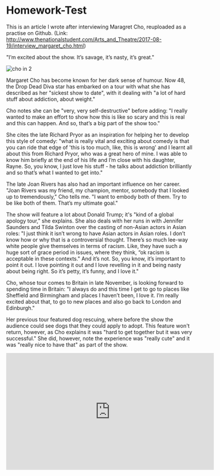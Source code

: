 # Homework-Test
This is an article I wrote after interviewing Maragret Cho, reuploaded as a practise on Github. (Link: http://www.thenationalstudent.com/Arts_and_Theatre/2017-08-19/interview_margaret_cho.html) 

"I’m excited about the show. It’s savage, it’s nasty, it’s great."

![cho in 2](https://user-images.githubusercontent.com/47171384/52698197-f81cde80-2fad-11e9-8b3e-fa1914d043b4.jpg)

Margaret Cho has become known for her dark sense of humour. Now 48, the Drop Dead Diva star has embarked on a tour with what she has described as her "sickest show to date", with it dealing with "a lot of hard stuff about addiction, about weight."

Cho notes she can be "very, very self-destructive" before adding: "I really wanted to make an effort to show how this is like so scary and this is real and this can happen. And so, that’s a big part of the show too."

She cites the late Richard Pryor as an inspiration for helping her to develop this style of comedy: "what is really vital and exciting about comedy is that you can ride that edge of 'this is too much, like, this is wrong' and I learnt all about this from Richard Pryor, who was a great hero of mine. I was able to know him briefly at the end of his life and I’m close with his daughter, Rayne. So, you know, I just love his stuff - he talks about addiction brilliantly and so that’s what I wanted to get into."  

The late Joan Rivers has also had an important influence on her career. "Joan Rivers was my friend, my champion, mentor, somebody that I looked up to tremendously," Cho tells me. "I want to embody both of them. Try to be like both of them. That’s my ultimate goal." 

The show will feature a lot about Donald Trump; it's "kind of a global apology tour," she explains. She also deals with her runs in with Jennifer Saunders and Tilda Swinton over the casting of non-Asian actors in Asian roles: "I just think it isn’t wrong to have Asian actors in Asian roles. I don’t know how or why that is a controversial thought. There’s so much lee-way white people give themselves in terms of racism. Like, they have such a huge sort of grace period in issues, where they think, “ok racism is acceptable in these contexts." And it’s not. So, you know, it’s important to point it out. I love pointing it out and I love revelling in it and being nasty about being right. So it’s petty, it’s funny, and I love it."

Cho, whose tour comes to Britain in late November, is looking forward to spending time in Britain: "I always do and this time I get to go to places like Sheffield and Birmingham and places I haven’t been, I love it. I’m really excited about that, to go to new places and also go back to London and Edinburgh."

Her previous tour featured dog rescuing, where before the show the audience could see dogs that they could apply to adopt. This feature won't return, however, as Cho explains it was "hard to get together but it was very successful." She did, however, note the experience was "really cute" and it was "really nice to have that" as part of the show.

<iframe width="560" height="315" src="https://www.youtube.com/embed/07J7FewshAA" frameborder="0" allow="accelerometer; autoplay; encrypted-media; gyroscope; picture-in-picture" allowfullscreen></iframe>



